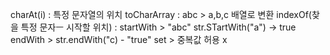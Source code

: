 charAt(i) : 특정 문자열의 위치
toCharArray : abc > a,b,c 배열로 변환
indexOf(찾을 특정 문자ㅡ 시작할 위치) :
startWith > "abc" str.STartWith("a") -> true
endWith > str.endWith("c) - "true"
set > 중복값 허용 x